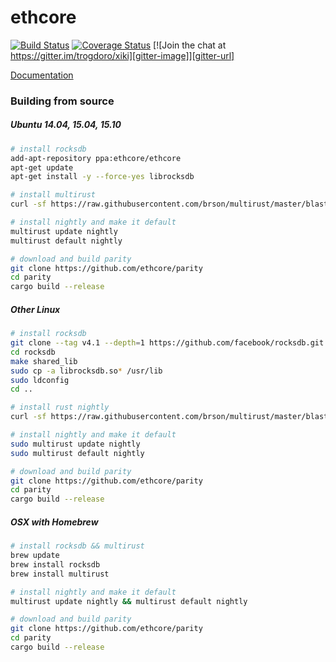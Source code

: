 # ethcore

[![Build Status][travis-image]][travis-url] [![Coverage Status][coveralls-image]][coveralls-url] [![Join the chat at https://gitter.im/trogdoro/xiki][gitter-image]][gitter-url]

[travis-image]: https://travis-ci.org/ethcore/parity.svg?branch=master
[travis-url]: https://travis-ci.org/ethcore/parity
[coveralls-image]: https://coveralls.io/repos/github/ethcore/parity/badge.svg?branch=master
[coveralls-url]: https://coveralls.io/r/ethcore/parity?branch=master
[gitter-image]: https://badges.gitter.im/Join%20Chat.svg
[gitter-url]: https://gitter.im/ethcore/parity?utm_source=badge&utm_medium=badge&utm_campaign=pr-badge&utm_content=badge

[Documentation](http://ethcore.github.io/parity/ethcore/index.html)

### Building from source

##### Ubuntu 14.04, 15.04, 15.10

```bash
# install rocksdb
add-apt-repository ppa:ethcore/ethcore
apt-get update
apt-get install -y --force-yes librocksdb

# install multirust
curl -sf https://raw.githubusercontent.com/brson/multirust/master/blastoff.sh | sh -s -- --yes

# install nightly and make it default
multirust update nightly
multirust default nightly

# download and build parity
git clone https://github.com/ethcore/parity
cd parity
cargo build --release
```

##### Other Linux

```bash
# install rocksdb
git clone --tag v4.1 --depth=1 https://github.com/facebook/rocksdb.git
cd rocksdb
make shared_lib 
sudo cp -a librocksdb.so* /usr/lib 
sudo ldconfig 
cd ..

# install rust nightly
curl -sf https://raw.githubusercontent.com/brson/multirust/master/blastoff.sh | sudo sh -s -- --yes

# install nightly and make it default
sudo multirust update nightly
sudo multirust default nightly

# download and build parity
git clone https://github.com/ethcore/parity
cd parity
cargo build --release
```

##### OSX with Homebrew

```bash
# install rocksdb && multirust
brew update
brew install rocksdb
brew install multirust

# install nightly and make it default
multirust update nightly && multirust default nightly

# download and build parity
git clone https://github.com/ethcore/parity
cd parity
cargo build --release
```

